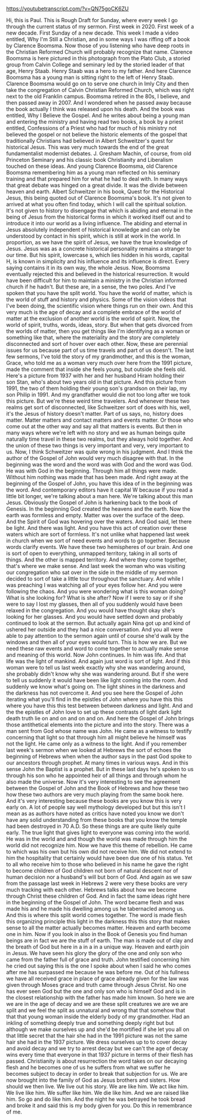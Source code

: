 https://youtubetranscript.com/?v=QN75goCK6ZU

 Hi, this is Paul. This is Rough Draft for Sunday, where every week I go through the current status of my sermon. First week in 2020. First week of a new decade. First Sunday of a new decade. This week I made a video entitled, Why I'm Still a Christian, and in some ways I was riffing off a book by Clarence Boomsma. Now those of you listening who have deep roots in the Christian Reformed Church will probably recognize that name. Clarence Boomsma is here pictured in this photograph from the Plato Club, a storied group from Calvin College and seminary led by the storied leader of that age, Henry Staab. Henry Staab was a hero to my father. And here Clarence Boomsma has a young man is sitting right to the left of Henry Staab. Clarence Boomsma would go on to serve one church in Imly City and then take the congregation of Calvin Christian Reformed Church, which was right next to the old Franklin campus. Boomsma retired in the 80s, I believe, and then passed away in 2007. And I wondered when he passed away because the book actually I think was released upon his death. And the book was entitled, Why I Believe the Gospel. And he writes about being a young man and entering the ministry and having read two books, a book by a priest entitled, Confessions of a Priest who had for much of his ministry not believed the gospel or not believe the historic elements of the gospel that traditionally Christians had believed in Albert Schweitzer's quest for historical Jesus. This was very much towards the end of the great fundamentalist modernist debates. J. Gresham Machin, of course, from old Princeton Seminary and his classic book Christianity and Liberalism touched on these ideas. And young Clarence Boomsma, old Clarence Boomsma remembering him as a young man reflected on his seminary training and that prepared him for what he had to deal with. In many ways that great debate was hinged on a great divide. It was the divide between heaven and earth. Albert Schweitzer in his book, Quest for the Historical Jesus, this being quoted out of Clarence Boomsma's book. It's not given to arrived at what you often find today, which I will call the spiritual solution. It's not given to history to disengage that which is abiding and eternal in the being of Jesus from the historical forms in which it worked itself out and to introduce it into our world as a living influence. The abiding and eternal in Jesus absolutely independent of historical knowledge and can only be understood by contact in his spirit, which is still at work in the world. In proportion, as we have the spirit of Jesus, we have the true knowledge of Jesus. Jesus was as a concrete historical personality remains a stranger to our time. But his spirit, lowercase s, which lies hidden in his words, capital H, is known in simplicity and his influence and its influence is direct. Every saying contains it in its own way, the whole Jesus. Now, Boomsma eventually rejected this and believed in the historical resurrection. It would have been difficult for him to maintain a ministry in the Christian informed church if he hadn't. But these are, in a sense, the two poles. And I've spoken that you have the split world. You have the world of matter, which is the world of stuff and history and physics. Some of the vision videos that I've been doing, the scientific vision where things run on their own. And this very much is the age of decay and a complete embrace of the world of matter at the exclusion of another world is the world of spirit. Now, the world of spirit, truths, words, ideas, story. But when that gets divorced from the worlds of matter, then you get things like I'm identifying as a woman or something like that, where the materiality and the story are completely disconnected and sort of hover over each other. Now, these are perennial issues for us because part of us time travels and part of us doesn't. The last few sermons, I've told the story of my grandmother, and this is the woman, Grace, who told me as a woman very much over here from the 1991 picture, made the comment that inside she feels young, but outside she feels old. Here's a picture from 1937 with her and her husband Hiram holding their son Stan, who's about two years old in that picture. And this picture from 1991, the two of them holding their young son's grandson on their lap, my son Philip in 1991. And my grandfather would die not too long after we took this picture. But we're these weird time travelers. And whenever these two realms get sort of disconnected, like Schweitzer sort of does with his, well, it's the Jesus of history doesn't matter. Part of us says, no, history does matter. Matter matters and contact matters and events matter. Or those who come out at the other way and say all that matters is events. But then in many ways where we're left with no story and we as human beings quite naturally time travel in these two realms, but they always hold together. And the union of these two things is very important and very, very important to us. Now, I think Schweitzer was quite wrong in his judgment. And I think the author of the Gospel of John would very much disagree with that. In the beginning was the word and the word was with God and the word was God. He was with God in the beginning. Through him all things were made. Without him nothing was made that has been made. And right away at the beginning of the Gospel of John, you have this idea of in the beginning was the word. And contemporary editors have it capital W because if you read a little bit longer, we're talking about a man here. We're talking about this man Jesus. Obviously the Gospel of John is harkening back to the book of Genesis. In the beginning God created the heavens and the earth. Now the earth was formless and empty. Matter was over the surface of the deep. And the Spirit of God was hovering over the waters. And God said, let there be light. And there was light. And you have this act of creation over these waters which are sort of formless. It's not unlike what happened last week in church when we sort of need events and words to go together. Because words clarify events. We have these two hemispheres of our brain. And one is sort of open to everything, unmapped territory, taking in all sorts of things. And the other is mapped territory. And where they come together, that's where we make sense. And last week the woman who was visiting our congregation who sat over in the side in the middle of my sermon decided to sort of take a little tour throughout the sanctuary. And while I was preaching I was watching all of your eyes follow her. And you were following the chaos. And you were wondering what is this woman doing? What is she looking for? What is she after? Now if I were to say or if she were to say I lost my glasses, then all of you suddenly would have been relaxed in the congregation. And you would have thought okay she's looking for her glasses. And you would have settled down and probably continued to look at the sermon. But actually again Nina got up and kind of ushered her outside and they had a nice conversation. And you all were able to pay attention to the sermon again until of course she'd walk by the windows and then all of your eyes would turn. This is how we are. But we need these raw events and word to come together to actually make sense and meaning of this world. Now John continues. In him was life. And that life was the light of mankind. And again just word is sort of light. And if this woman were to tell us last week exactly why she was wandering around, she probably didn't know why she was wandering around. But if she were to tell us suddenly it would have been like light coming into the room. And suddenly we know what's going on. The light shines in the darkness and the darkness has not overcome it. And you see here the Gospel of John iterating what you'll find in the epistles of John where you have this this where you have this this test between between darkness and light. And and the the epistles of John love to set up these contrasts of light dark light death truth lie on and on and on and on. And here the Gospel of John brings those antithetical elements into the picture and into the story. There was a man sent from God whose name was John. He came as a witness to testify concerning that light so that through him all might believe he himself was not the light. He came only as a witness to the light. And if you remember last week's sermon when we looked at Hebrews the sort of echoes the beginning of Hebrews when when the author says in the past God spoke to our ancestors through prophet. At many times in various ways. And in this sense John the Baptist is a prophet. But in these last days he's spoken to us through his son who he appointed heir of all things and through whom he also made the universe. Now it's very interesting to see the agreement between the Gospel of John and the Book of Hebrews and how these two how these two authors are very much playing from the same book here. And it's very interesting because these books are you know this is very early on. A lot of people say well mythology developed but but this isn't I mean as as authors have noted as critics have noted you know we don't have any solid understanding from these books that you know the temple had been destroyed in 70 A.D. So these things are are quite likely quite early. The true light that gives light to everyone was coming into the world. He was in the world and and though the world was made through him the world did not recognize him. Now we have this theme of rebellion. He came to which was his own but his own did not receive him. We did not extend to him the hospitality that certainly would have been due one of his status. Yet to all who receive him to those who believed in his name he gave the right to become children of God children not born of natural descent nor of human decision nor a husband's will but born of God. And again as we saw from the passage last week in Hebrews 2 were very these books are very much tracking with each other. Hebrews talks about how we become through Christ these children of God. And in fact the same ideas right here in the beginning of the Gospel of John. The word became flesh and was made his and he made his dwelling among us he tabernacled among us. And this is where this split world comes together. The word is made flesh this organizing principle this light in the darkness this this story that makes sense to all the matter actually becomes matter. Heaven and earth become one in him. Now if you look in also in the Book of Genesis you find human beings are in fact we are the stuff of earth. The man is made out of clay and the breath of God but here in a in a in a unique way. Heaven and earth join in Jesus. We have seen his glory the glory of the one and only son who came from the father full of grace and truth. John testified concerning him he cried out saying this is the one I spoke about when I said he who comes after me has surpassed me because he was before me. Out of his fullness we have all received grace in place of grace already given for the law was given through Moses grace and truth came through Jesus Christ. No one has ever seen God but the one and only son who is himself God and is in the closest relationship with the father has made him known. So here we are we are in the age of decay and we are these split creatures we are we are split and we feel the split as unnatural and wrong that that somehow that that that young woman inside the elderly body of my grandmother. Had an inkling of something deeply true and something deeply right but but although we make ourselves up and she'd be mortified if she let you all on that little secret that the hair she had in the 1991 picture was not the same hair she had in the 1937 picture. We dress ourselves up to to cover decay and avoid decay and we try to arrest decay but we can't the age of decay wins every time that everyone in that 1937 picture in terms of their flesh has passed. Christianity is about resurrection the word takes on our decaying flesh and he becomes one of us he suffers from what we suffer he becomes subject to decay in order to break that subjection for us. We are now brought into the family of God as Jesus brothers and sisters. How should we then live. We live out his story. We are like him. We act like him. We live like him. We suffer like him. We die like him. And we are raised like him. So go and do like him. And the night he was betrayed he took bread and broke it and said this is my body given for you. Do this in remembrance of me.